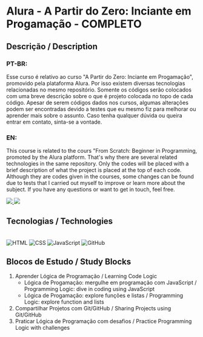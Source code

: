 # Alura - A Partir do Zero: Inciante em Progamação - COMPLETO
## Descrição / Description 

### PT-BR:

Esse curso é relativo ao curso "A Partir do Zero: Inciante em Progamação", promovido pela plataforma Alura. Por isso existem diversas tecnologias relacionadas no mesmo repositório. Somente os códigos serão colocados com uma breve descrição sobre o que é projeto colocada no topo de cada código. Apesar de serem códigos dados nos cursos, algumas alterações podem ser encontradas devido a testes que eu mesmo fiz para melhorar ou aprender mais sobre o assunto. Caso tenha qualquer dúvida ou queira entrar em contato, sinta-se a vontade.
### EN:

This course is related to the cours "From Scratch: Beginner in Programming, promoted by the Alura platform. That's why there are several related technologies in the same repository. Only the codes will be placed with a brief description of what the project is placed at the top of each code. Although they are codes given in the courses, some changes can be found due to tests that I carried out myself to improve or learn more about the subject. If you have any questions or want to get in touch, feel free.

<a href="mailto:lucas.emanuel.carvalho@outlook.com">
  <img src="https://img.shields.io/badge/Microsoft_Outlook-0078D4?style=for-the-badge&logo=microsoft-outlook&logoColor=white" />
</a>
<a href="https://www.linkedin.com/in/lucas-emanuel-oliveira-de-carvalho/" />
  <img src="https://img.shields.io/badge/LinkedIn-0077B5?style=for-the-badge&logo=linkedin&logoColor=white"/>
</a>

## Tecnologias / Technologies

<div style="display: inline_block"><br>
<img align="center" alt="HTML" src=https://img.shields.io/badge/HTML-239120?style=for-the-badge&logo=html5&logoColor=white>
<img align="center" alt="CSS" src=https://img.shields.io/badge/CSS-239120?&style=for-the-badge&logo=css3&logoColor=white>
<img align="center" alt="JavaScript" src=https://img.shields.io/badge/JavaScript-323330?style=for-the-badge&logo=javascript&logoColor=F7DF1E>
<img align="center" alt="GitHub" src=https://img.shields.io/badge/GitHub-100000?style=for-the-badge&logo=github&logoColor=white>
</div>

## Blocos de Estudo / Study Blocks
1. Aprender Lógica de Programação / Learning Code Logic
   - Lógica de Progamação: mergulhe em programação com JavaScript / Programming Logic: dive in coding using JavaScript
   - Lógica de Progamação: explore funções e listas / Programming Logic: explore function and lists
2. Compartilhar Projetos com Git/GitHub / Sharing Projects using Git/GitHub
3. Praticar Lógica de Programação com desafios / Practice Programming Logic with challenges

